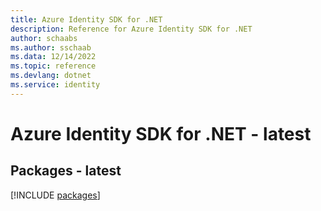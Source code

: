 ```yaml
---
title: Azure Identity SDK for .NET
description: Reference for Azure Identity SDK for .NET
author: schaabs
ms.author: sschaab
ms.data: 12/14/2022
ms.topic: reference
ms.devlang: dotnet
ms.service: identity
---
```

# Azure Identity SDK for .NET - latest
## Packages - latest
[!INCLUDE [packages](identity-index.md)]